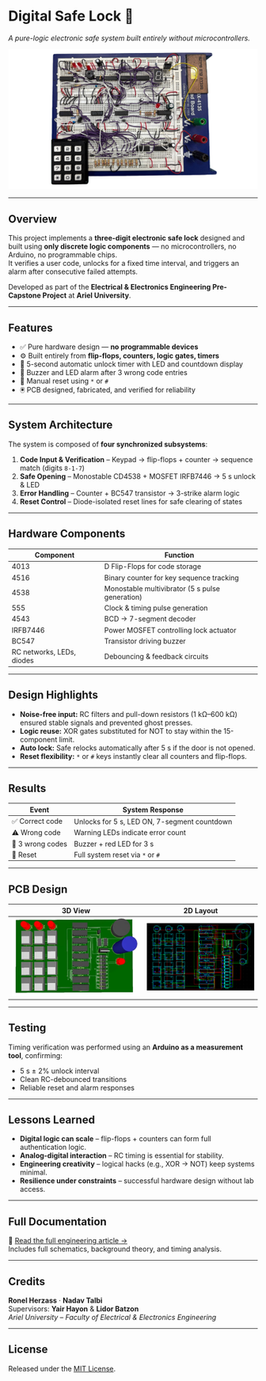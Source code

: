 # Digital Safe Lock 🔐  
*A pure-logic electronic safe system built entirely without microcontrollers.*

![Breadboard prototype](media/lock_sys.png)

---

## Overview
This project implements a **three-digit electronic safe lock** designed and built using **only discrete logic components** — no microcontrollers, no Arduino, no programmable chips.  
It verifies a user code, unlocks for a fixed time interval, and triggers an alarm after consecutive failed attempts.

Developed as part of the **Electrical & Electronics Engineering Pre-Capstone Project** at **Ariel University**.

---

## Features
- ✅ Pure hardware design — **no programmable devices**
- ⚙️ Built entirely from **flip-flops, counters, logic gates, timers**
- 🧩 5-second automatic unlock timer with LED and countdown display
- 🚨 Buzzer and LED alarm after 3 wrong code entries
- 🔄 Manual reset using `*` or `#`
- 🖲️ PCB designed, fabricated, and verified for reliability

---

## System Architecture
The system is composed of **four synchronized subsystems**:

1. **Code Input & Verification** – Keypad → flip-flops + counter → sequence match (digits `8-1-7`)
2. **Safe Opening** – Monostable CD4538 + MOSFET IRFB7446 → 5 s unlock & LED
3. **Error Handling** – Counter + BC547 transistor → 3-strike alarm logic
4. **Reset Control** – Diode-isolated reset lines for safe clearing of states

---

## Hardware Components

| Component | Function |
|------------|-----------|
| 4013 | D Flip-Flops for code storage |
| 4516 | Binary counter for key sequence tracking |
| 4538 | Monostable multivibrator (5 s pulse generation) |
| 555 | Clock & timing pulse generation |
| 4543 | BCD → 7-segment decoder |
| IRFB7446 | Power MOSFET controlling lock actuator |
| BC547 | Transistor driving buzzer |
| RC networks, LEDs, diodes | Debouncing & feedback circuits |

---

## Design Highlights
- **Noise-free input:** RC filters and pull-down resistors (1 kΩ–600 kΩ) ensured stable signals and prevented ghost presses.  
- **Logic reuse:** XOR gates substituted for NOT to stay within the 15-component limit.  
- **Auto lock:** Safe relocks automatically after 5 s if the door is not opened.  
- **Reset flexibility:** `*` or `#` keys instantly clear all counters and flip-flops.

---

## Results
| Event | System Response |
|--------|-----------------|
| ✅ Correct code | Unlocks for 5 s, LED ON, 7-segment countdown |
| ⚠️ Wrong code | Warning LEDs indicate error count |
| 🚨 3 wrong codes | Buzzer + red LED for 3 s |
| 🔄 Reset | Full system reset via `*` or `#` |

---

## PCB Design
| 3D View | 2D Layout |
|----------|-----------|
| ![3D PCB](media/pcb-3d.png) | ![2D PCB](media/pcb-2d.png) |

---

## Testing
Timing verification was performed using an **Arduino as a measurement tool**, confirming:
- 5 s ± 2% unlock interval  
- Clean RC-debounced transitions  
- Reliable reset and alarm responses

---

## Lessons Learned
- **Digital logic can scale** – flip-flops + counters can form full authentication logic.  
- **Analog-digital interaction** – RC timing is essential for stability.  
- **Engineering creativity** – logical hacks (e.g., XOR → NOT) keep systems minimal.  
- **Resilience under constraints** – successful hardware design without lab access.

---

## Full Documentation
📘 [Read the full engineering article →](https://ronelherzass.com/projects/safe-lock/)  
Includes full schematics, background theory, and timing analysis.

---

## Credits
**Ronel Herzass** · **Nadav Talbi**  
Supervisors: **Yair Hayon** & **Lidor Batzon**  
_Ariel University – Faculty of Electrical & Electronics Engineering_

---

## License
Released under the [MIT License](LICENSE).
